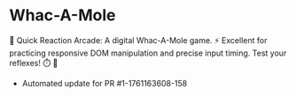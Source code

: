 # Whac-A-Mole
🔨 Quick Reaction Arcade: A digital Whac-A-Mole game. ⚡ Excellent for practicing responsive DOM manipulation and precise input timing. Test your reflexes! ⏱️ 🎯


- Automated update for PR #1-1761163608-158
